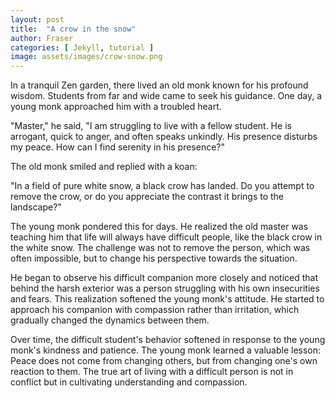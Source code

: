 ```yaml
---
layout: post
title:  "A crow in the snow"
author: Fraser
categories: [ Jekyll, tutorial ]
image: assets/images/crow-snow.png
---
```


In a tranquil Zen garden, there lived an old monk known for his profound wisdom. Students from far and wide came to seek his guidance. One day, a young monk approached him with a troubled heart.

"Master," he said, "I am struggling to live with a fellow student. He is arrogant, quick to anger, and often speaks unkindly. His presence disturbs my peace. How can I find serenity in his presence?"

The old monk smiled and replied with a koan:

"In a field of pure white snow, a black crow has landed. Do you attempt to remove the crow, or do you appreciate the contrast it brings to the landscape?"

The young monk pondered this for days. He realized the old master was teaching him that life will always have difficult people, like the black crow in the white snow. The challenge was not to remove the person, which was often impossible, but to change his perspective towards the situation.

He began to observe his difficult companion more closely and noticed that behind the harsh exterior was a person struggling with his own insecurities and fears. This realization softened the young monk's attitude. He started to approach his companion with compassion rather than irritation, which gradually changed the dynamics between them.

Over time, the difficult student's behavior softened in response to the young monk's kindness and patience. The young monk learned a valuable lesson: Peace does not come from changing others, but from changing one's own reaction to them. The true art of living with a difficult person is not in conflict but in cultivating understanding and compassion.